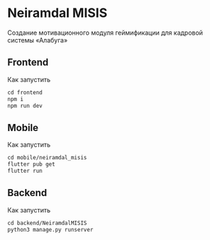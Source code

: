 
# Neiramdal MISIS

Создание мотивационного модуля геймификации для кадровой системы «Алабуга»

## Frontend
Как запустить
```markdown
cd frontend
npm i
npm run dev
```

## Mobile
Как запустить
```markdown
cd mobile/neiramdal_misis
flutter pub get
flutter run
```

## Backend
Как запустить
```markdown
cd backend/NeiramdalMISIS
python3 manage.py runserver 
```

